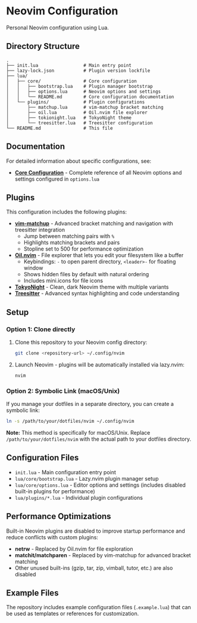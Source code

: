 # Neovim Configuration

Personal Neovim configuration using Lua.

## Directory Structure

```
.
├── init.lua                 # Main entry point
├── lazy-lock.json           # Plugin version lockfile
├── lua/
│   ├── core/                # Core configuration
│   │   ├── bootstrap.lua    # Plugin manager bootstrap
│   │   ├── options.lua      # Neovim options and settings
│   │   └── README.md        # Core configuration documentation
│   └── plugins/             # Plugin configurations
│       ├── matchup.lua      # vim-matchup bracket matching
│       ├── oil.lua          # Oil.nvim file explorer
│       ├── tokionight.lua   # TokyoNight theme
│       └── treesitter.lua   # Treesitter configuration
└── README.md                # This file
```

## Documentation

For detailed information about specific configurations, see:

- **[Core Configuration](lua/core/README.md)** - Complete reference of all Neovim options and settings configured in `options.lua`

## Plugins

This configuration includes the following plugins:

- **[vim-matchup](https://github.com/andymass/vim-matchup)** - Advanced bracket matching and navigation with treesitter integration
  - Jump between matching pairs with `%`
  - Highlights matching brackets and pairs
  - Stopline set to 500 for performance optimization
- **[Oil.nvim](https://github.com/stevearc/oil.nvim)** - File explorer that lets you edit your filesystem like a buffer
  - Keybindings: `-` to open parent directory, `<leader>-` for floating window
  - Shows hidden files by default with natural ordering
  - Includes mini.icons for file icons
- **[TokyoNight](https://github.com/folke/tokyonight.nvim)** - Clean, dark Neovim theme with multiple variants
- **[Treesitter](https://github.com/nvim-treesitter/nvim-treesitter)** - Advanced syntax highlighting and code understanding

## Setup

### Option 1: Clone directly

1. Clone this repository to your Neovim config directory:
   ```bash
   git clone <repository-url> ~/.config/nvim
   ```

2. Launch Neovim - plugins will be automatically installed via lazy.nvim:
   ```bash
   nvim
   ```

### Option 2: Symbolic Link (macOS/Unix)

If you manage your dotfiles in a separate directory, you can create a symbolic link:

```bash
ln -s /path/to/your/dotfiles/nvim ~/.config/nvim
```

**Note:** This method is specifically for macOS/Unix. Replace `/path/to/your/dotfiles/nvim` with the actual path to your dotfiles directory.

## Configuration Files

- `init.lua` - Main configuration entry point
- `lua/core/bootstrap.lua` - Lazy.nvim plugin manager setup
- `lua/core/options.lua` - Editor options and settings (includes disabled built-in plugins for performance)
- `lua/plugins/*.lua` - Individual plugin configurations

## Performance Optimizations

Built-in Neovim plugins are disabled to improve startup performance and reduce conflicts with custom plugins:
- **netrw** - Replaced by Oil.nvim for file exploration
- **matchit/matchparen** - Replaced by vim-matchup for advanced bracket matching
- Other unused built-ins (gzip, tar, zip, vimball, tutor, etc.) are also disabled

## Example Files

The repository includes example configuration files (`.example.lua`) that can be used as templates or references for customization.

